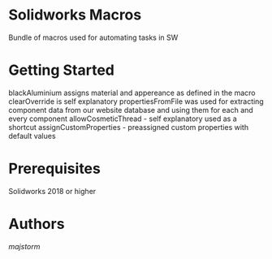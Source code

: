 # Solidworks Macros
Bundle of macros used for automating tasks in SW

# Getting Started
blackAluminium assigns material and appereance as defined in the macro
clearOverride is self explanatory
propertiesFromFile was used for extracting component data from our website database and using them for each and every component
allowCosmeticThread - self explanatory used as a shortcut
assignCustomProperties - preassigned custom properties with default values

# Prerequisites
Solidworks 2018 or higher

# Authors
*majstorm*


